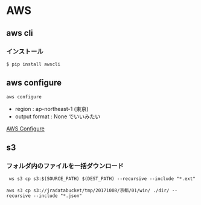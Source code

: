 # AWS

## aws cli

### インストール
```
$ pip install awscli
```

## aws configure
```
aws configure
```

- region : ap-northeast-1 (東京)
- output format : None でいいみたい


[AWS Configure](http://docs.aws.amazon.com/cli/latest/reference/configure/)


## s3 

### フォルダ内のファイルを一括ダウンロード

``` ws s3 cp s3:$(SOURCE_PATH) $(DEST_PATH) --recursive --include "*.ext"```

```
aws s3 cp s3://jradatabucket/tmp/20171008/京都/01/win/ ./dir/ --recursive --include "*.json"
```




